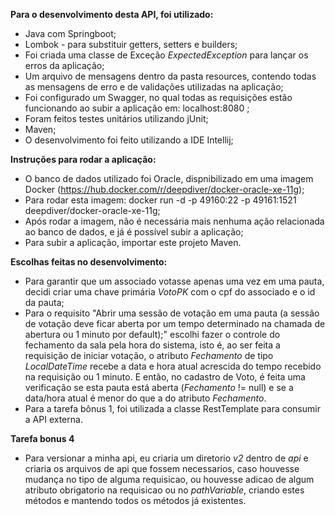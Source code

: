 **Para o desenvolvimento desta API, foi utilizado:**
- Java com Springboot;
- Lombok - para substituir getters, setters e builders;
- Foi criada uma classe de Exceção _ExpectedException_ para lançar os erros da aplicação;
- Um arquivo de mensagens dentro da pasta resources, contendo todas as mensagens de erro e de validações utilizadas na aplicação;
- Foi configurado um Swagger, no qual todas as requisições estão funcionando ao subir a aplicação em: localhost:8080 ;
- Foram feitos testes unitários utilizando jUnit;
- Maven;
- O desenvolvimento foi feito utilizando a IDE Intellij;


**Instruções para rodar a aplicação:**
- O banco de dados utilizado foi Oracle, dispnibilizado em uma imagem Docker (https://hub.docker.com/r/deepdiver/docker-oracle-xe-11g);
- Para rodar esta imagem: docker run -d -p 49160:22 -p 49161:1521 deepdiver/docker-oracle-xe-11g;
- Após rodar a imagem, não é necessária mais nenhuma ação relacionada ao banco de dados, e já é possível subir a aplicação; 
- Para subir a aplicação, importar este projeto Maven.

**Escolhas feitas no desenvolvimento:**
- Para garantir que um associado votasse apenas uma vez em uma pauta, decidi criar uma chave primária _VotoPK_ com o cpf do associado e o id da pauta;
- Para o requisito "Abrir uma sessão de votação em uma pauta (a sessão de votação deve ficar aberta por um tempo
                    determinado na chamada de abertura ou 1 minuto por default);" escolhi fazer o controle do fechamento da sala pela hora do sistema, isto é, 
                    ao ser feita a requisição de iniciar votação, o atributo _Fechamento_ de tipo _LocalDateTime_ recebe a data e hora atual acrescida do tempo recebido na requisição ou 1 minuto. 
                    E então, no cadastro de Voto, é feita uma verificação se esta pauta está aberta (_Fechamento_ != null) e se a data/hora atual é menor do que a do atributo _Fechamento_.
- Para a tarefa bônus 1, foi utilizada a classe RestTemplate para consumir a API externa.


**Tarefa bonus 4**
- Para versionar a minha api, eu criaria um diretorio _v2_ dentro de _api_ e criaria os arquivos de api que fossem necessarios, caso houvesse mudança no tipo de alguma requisicao, 
ou houvesse adicao de algum atributo obrigatorio na requisicao ou no _pathVariable_, criando estes métodos e mantendo todos os métodos já existentes.
                 
